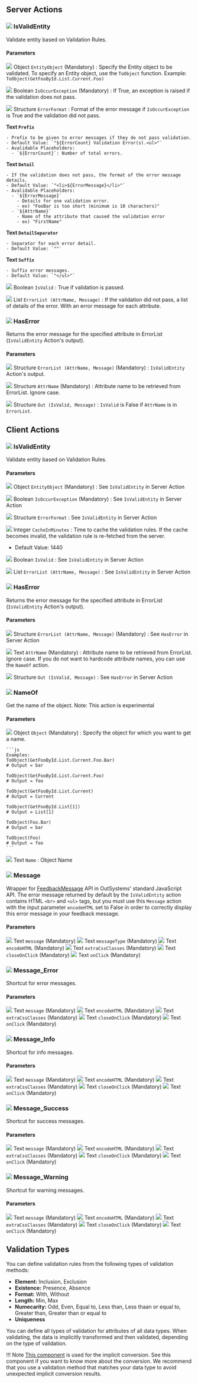 ## Server Actions

### ![](/icon/action-server-32x32.png) IsValidEntity

Validate entity based on Validation Rules.

#### Parameters

![](../img/Reference/InputParameter-1.png) Object `EntityObject` (Mandatory)
: Specify the Entity object to be validated. To specify an Entity object, use the `ToObject` function.
Example: `ToObject(GetFooById.List.Current.Foo)`

![](../img/Reference/InputParameter-1.png) Boolean `IsOccurException` (Mandatory)
: If True, an exception is raised if the validation does not pass.

![](../img/Reference/InputParameter-1.png) Structure `ErrorFormat`
: Format of the error message if `IsOccurException` is True and the validation did not pass.

  **Text `Prefix`**

    - Prefix to be given to error messages if they do not pass validation.
    - Default Value: `"${ErrorCount} Validation Error(s).<ul>"`
    - Avalidable Placeholders:
      - `${ErrorCount}`: Number of total errors.
  
  **Text `Detail`**

    - If the validation does not pass, the format of the error message details.
    - Default Value: `"<li>${ErrorMessage}</li>"`
    - Avalidable Placeholders:
      - `${ErrorMessage}`
        - Details for one validation error.
        - ex) "FooBar is too short (minimum is 10 characters)"
      - `${AttrName}`
        - Name of the attribute that caused the validation error
        - ex) "FirstName"
  
  **Text `DetailSeparator`**

    - Separator for each error detail.
    - Default Value: `""`
  
  **Text `Suffix`**

    - Suffix error messages.
    - Default Value: `"</ul>"`

![](../img/Reference/OutputParameter-0.png) Boolean `IsValid`
: True if validation is passed.

![](../img/Reference/OutputParameter-0.png) List `ErrorList (AttrName, Message)`
: If the validation did not pass, a list of details of the error. With an error message for each attribute.

### ![](/icon/action-server-32x32.png) HasError

Returns the error message for the specified attribute in ErrorList (`IsValidEntity` Action's output).

#### Parameters

![](../img/Reference/InputParameter-1.png) Structure `ErrorList (AttrName, Message)` (Mandatory)
: `IsValidEntity` Action's output.

![](../img/Reference/InputParameter-1.png) Structure `AttrName` (Mandatory)
: Attribute name to be retrieved from ErrorList. Ignore case.

![](../img/Reference/OutputParameter-0.png) Structure `Out (IsValid, Message)`
: `IsValid` is False if `AttrName` is in `ErrorList`.

## Client Actions

### ![](/icon/action-client-32x32.png) IsValidEntity

Validate entity based on Validation Rules.

#### Parameters

![](../img/Reference/InputParameter-1.png) Object `EntityObject` (Mandatory)
: See `IsValidEntity` in Server Action

![](../img/Reference/InputParameter-1.png) Boolean `IsOccurException` (Mandatory)
: See `IsValidEntity` in Server Action

![](../img/Reference/InputParameter-1.png) Structure `ErrorFormat`
: See `IsValidEntity` in Server Action

![](../img/Reference/InputParameter-1.png) Integer `CacheInMinutes`
: Time to cache the validation rules. If the cache becomes invalid, the validation rule is re-fetched from the server.

  - Default Value: 1440

![](../img/Reference/OutputParameter-0.png) Boolean `IsValid`
: See `IsValidEntity` in Server Action

![](../img/Reference/OutputParameter-0.png) List `ErrorList (AttrName, Message)`
: See `IsValidEntity` in Server Action

### ![](/icon/action-client-32x32.png) HasError

Returns the error message for the specified attribute in ErrorList (`IsValidEntity` Action's output).

#### Parameters

![](../img/Reference/InputParameter-1.png) Structure `ErrorList (AttrName, Message)` (Mandatory)
: See `HasError` in Server Action

![](../img/Reference/InputParameter-1.png) Text `AttrName` (Mandatory)
: Attribute name to be retrieved from ErrorList. Ignore case. If you do not want to hardcode attribute names, you can use the `NameOf` action.

![](../img/Reference/OutputParameter-0.png) Structure `Out (IsValid, Message)`
: See `HasError` in Server Action

### ![](/icon/action-client-32x32.png) NameOf

Get the name of the object.
Note: This action is experimental

#### Parameters

![](../img/Reference/InputParameter-1.png) Object `Object` (Mandatory)
: Specify the object for which you want to get a name.

    ```js
    Examples:
    ToObject(GetFooById.List.Current.Foo.Bar)
    # Output = bar
    
    ToObject(GetFooById.List.Current.Foo)
    # Output = foo
    
    ToObject(GetFooById.List.Current)
    # Output = Current
    
    ToObject(GetFooById.List[1])
    # Output = List[1]
    
    ToObject(Foo.Bar)
    # Output = bar
    
    ToObject(Foo)
    # Output = foo
    ```

![](../img/Reference/OutputParameter-0.png) Text `Name`
: Object Name

### ![](../img/Reference/ClientAction16.png) Message

Wrapper for [FeedbackMessage](https://success.outsystems.com/Documentation/11/Reference/OutSystems_APIs/JavaScript_API/FeedbackMessage?_gl=1*136xofe*_ga*MTQwNDI0MjEwNC4xNjY0MDcwODQz*_ga_ZD4DTMHWR2*MTY2NTQxMjUzOC4zOS4xLjE2NjU0MTI1NDAuNTguMC4w) API in OutSystems' standard JavaScript API. The error message returned by default by the `IsValidEntity` action contains HTML `<br>` and `<ul>` tags, but you must use this `Message` action with the input parameter `encodeHTML` set to False in order to correctly display this error message in your feedback message.

#### Parameters

![](../img/Reference/InputParameter-1.png) Text `message` (Mandatory)
![](../img/Reference/InputParameter-1.png) Text `messageType` (Mandatory)
![](../img/Reference/InputParameter-1.png) Text `encodeHTML` (Mandatory)
![](../img/Reference/InputParameter-1.png) Text `extraCssClasses` (Mandatory)
![](../img/Reference/InputParameter-1.png) Text `closeOnClick` (Mandatory)
![](../img/Reference/InputParameter-1.png) Text `onClick` (Mandatory)

### ![](../img/Reference/MessageError16.png) Message_Error

Shortcut for error messages.

#### Parameters

![](../img/Reference/InputParameter-1.png) Text `message` (Mandatory)
![](../img/Reference/InputParameter-1.png) Text `encodeHTML` (Mandatory)
![](../img/Reference/InputParameter-1.png) Text `extraCssClasses` (Mandatory)
![](../img/Reference/InputParameter-1.png) Text `closeOnClick` (Mandatory)
![](../img/Reference/InputParameter-1.png) Text `onClick` (Mandatory)

### ![](../img/Reference/MessageInfo16.png) Message_Info

Shortcut for info messages.

#### Parameters

![](../img/Reference/InputParameter-1.png) Text `message` (Mandatory)
![](../img/Reference/InputParameter-1.png) Text `encodeHTML` (Mandatory)
![](../img/Reference/InputParameter-1.png) Text `extraCssClasses` (Mandatory)
![](../img/Reference/InputParameter-1.png) Text `closeOnClick` (Mandatory)
![](../img/Reference/InputParameter-1.png) Text `onClick` (Mandatory)

### ![](../img/Reference/MessageSuccess16.png) Message_Success

Shortcut for success messages.

#### Parameters

![](../img/Reference/InputParameter-1.png) Text `message` (Mandatory)
![](../img/Reference/InputParameter-1.png) Text `encodeHTML` (Mandatory)
![](../img/Reference/InputParameter-1.png) Text `extraCssClasses` (Mandatory)
![](../img/Reference/InputParameter-1.png) Text `closeOnClick` (Mandatory)
![](../img/Reference/InputParameter-1.png) Text `onClick` (Mandatory)

### ![](../img/Reference/MessageWarning16.png) Message_Warning

Shortcut for warning messages.

#### Parameters

![](../img/Reference/InputParameter-1.png) Text `message` (Mandatory)
![](../img/Reference/InputParameter-1.png) Text `encodeHTML` (Mandatory)
![](../img/Reference/InputParameter-1.png) Text `extraCssClasses` (Mandatory)
![](../img/Reference/InputParameter-1.png) Text `closeOnClick` (Mandatory)
![](../img/Reference/InputParameter-1.png) Text `onClick` (Mandatory)

## Validation Types

You can define validation rules from the following types of validation methods:

- **Element:** Inclusion, Exclusion
- **Existence:** Presence, Absence
- **Format:** With, Without
- **Length:** Min, Max
- **Numecarity:** Odd, Even, Equal to, Less than, Less thaan or equal to, Greater than, Greater than or equal to
- **Uniqueness**

You can define all types of validation for attributes of all data types. When validating, the data is implicitly transformed and then validated, depending on the type of validation.

!!! Note
    [This component](https://www.outsystems.com/forge/component-overview/5391/objecttorecordlist-using-c-reflection) is used for the implicit conversion. See this component if you want to know more about the conversion. We recommend that you use a validation method that matches your data type to avoid unexpected implicit conversion results.
